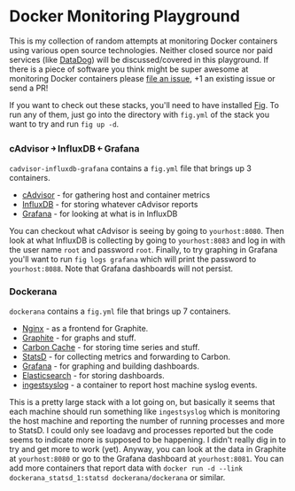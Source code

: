 # Docker Monitoring Playground

This is my collection of random attempts at monitoring Docker containers using various open
source technologies. Neither closed source nor paid services (like [DataDog](https://www.datadoghq.com))
will be discussed/covered in this playground. If there is a piece of software you think might be
super awesome at monitoring Docker containers please
[file an issue](https://github.com/theRealWardo/docker-monitoring/issues), +1 an existing issue
or send a PR!

If you want to check out these stacks, you'll need to have installed [Fig](http://www.fig.sh/). To run any
of them, just go into the directory with `fig.yml` of the stack you want to try and run `fig up -d`.

### cAdvisor &#65515; InfluxDB &#65513; Grafana

`cadvisor-influxdb-grafana` contains a `fig.yml` file that brings up 3 containers.

* [cAdvisor](https://github.com/google/cadvisor) - for gathering host and container metrics
* [InfluxDB](https://github.com/influxdb/influxdb) - for storing whatever cAdvisor reports
* [Grafana](https://github.com/grafana/grafana) - for looking at what is in InfluxDB

You can checkout what cAdvisor is seeing by going to `yourhost:8080`. Then look
at what InfluxDB is collecting by going to `yourhost:8083` and log in with the
user name `root` and password `root`. Finally, to try graphing in Grafana you'll
want to run `fig logs grafana` which will print the password to `yourhost:8088`.
Note that Grafana dashboards will not persist.

### Dockerana

`dockerana` contains a `fig.yml` file that brings up 7 containers.

* [Nginx](https://github.com/dockerana/dockerana/tree/master/components/nginx) - as a frontend for Graphite.
* [Graphite](https://github.com/dockerana/dockerana/tree/master/components/graphite) - for graphs and stuff.
* [Carbon Cache](https://github.com/dockerana/dockerana/tree/master/components/carbon) - for storing time series and stuff.
* [StatsD](https://github.com/dockerana/dockerana/tree/master/components/statsd) - for collecting metrics and forwarding to Carbon.
* [Grafana](https://github.com/dockerana/dockerana/tree/master/components/grafana) - for graphing and building dashboards.
* [Elasticsearch](https://github.com/dockerana/dockerana/tree/master/components/elasticsearch) - for storing dashboards.
* [ingestsyslog](https://github.com/dockerana/dockerana/blob/master/Dockerfile) - a container to report host machine syslog events.

This is a pretty large stack with a lot going on, but basically it seems that each machine should run something like
`ingestsyslog` which is monitoring the host machine and reporting the number of running processes and more to StatsD.
I could only see loadavg and processes reported but the code seems to indicate more is supposed to be happening.
I didn't really dig in to try and get more to work (yet). Anyway, you can look at the data in Graphite at `yourhost:8080`
or go to the Grafana dashboard at `yourhost:8081`. You can add more containers that report data with
`docker run -d --link dockerana_statsd_1:statsd dockerana/dockerana` or similar.
